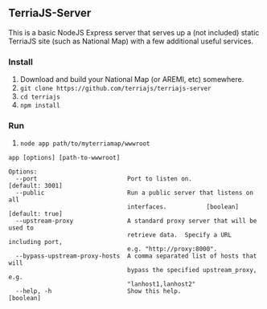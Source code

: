 ## TerriaJS-Server

This is a basic NodeJS Express server that serves up a (not included) static TerriaJS site (such as National Map) with a few additional useful services.

### Install

1. Download and build your National Map (or AREMI, etc) somewhere.
2. `git clone https://github.com/terriajs/terriajs-server`
3. `cd terriajs`
4. `npm install`

### Run

1. `node app path/to/myterriamap/wwwroot`

```
app [options] [path-to-wwwroot]

Options:
  --port                         Port to listen on.              [default: 3001]
  --public                       Run a public server that listens on all
                                 interfaces.           [boolean] [default: true]
  --upstream-proxy               A standard proxy server that will be used to
                                 retrieve data.  Specify a URL including port,
                                 e.g. "http://proxy:8000".
  --bypass-upstream-proxy-hosts  A comma separated list of hosts that will
                                 bypass the specified upstream_proxy, e.g.
                                 "lanhost1,lanhost2"
  --help, -h                     Show this help.                       [boolean]
  ```